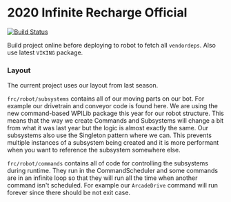 # 2020 Infinite Recharge Official

[![Build Status](https://vikingrobotics.visualstudio.com/FRC%202020%20Infinite%20Recharge%20Bot%20Code/_apis/build/status/FRC6854.2020InfiniteRechargeOfficial?branchName=master)](https://vikingrobotics.visualstudio.com/FRC%202020%20Infinite%20Recharge%20Bot%20Code/_build/latest?definitionId=3&branchName=master)

Build project online before deploying to robot to fetch all `vendordeps`. Also use latest `VIKING` package.

### Layout
The current project uses our layout from last season.

`frc/robot/subsystems` contains all of our moving parts on our bot. For example our drivetrain and conveyor code is found here. We are using the new command-based WPILib package this year for our robot structure. This means that the way we create Commands and Subsystems will change a bit from what it was last year but the logic is almost exactly the same. Our subsystems also use the Singleton pattern where we can. This prevents multiple instances of a subsystem being created and it is more performant when you want to reference the subsystem somewhere else.

`frc/robot/commands` contains all of code for controlling the subsystems during runtime. They run in the CommandScheduler and some commands are in an infinite loop so that they will run all the time when another command isn't scheduled. For example our `ArcadeDrive` command will run forever since there should be not exit case.
